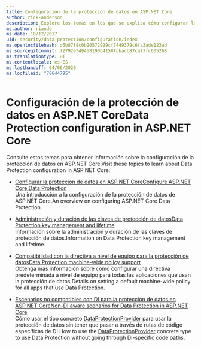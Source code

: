 ```yaml
---
title: Configuración de la protección de datos en ASP.NET Core
author: rick-anderson
description: Explore los temas en los que se explica cómo configurar la protección de datos en ASP.NET Core.
ms.author: riande
ms.date: 10/12/2017
uid: security/data-protection/configuration/index
ms.openlocfilehash: d6b87f8c0b20572929cf7449379c6fa3ade123ad
ms.sourcegitcommit: 72792e349458190b4158fcbacb87caf3fc605268
ms.translationtype: HT
ms.contentlocale: es-ES
ms.lasthandoff: 04/06/2020
ms.locfileid: "78644795"
---
```

# <a name="data-protection-configuration-in-aspnet-core"></a><span data-ttu-id="23418-103">Configuración de la protección de datos en ASP.NET Core</span><span class="sxs-lookup"><span data-stu-id="23418-103">Data Protection configuration in ASP.NET Core</span></span>

<span data-ttu-id="23418-104">Consulte estos temas para obtener información sobre la configuración de la protección de datos en ASP.NET Core:</span><span class="sxs-lookup"><span data-stu-id="23418-104">Visit these topics to learn about Data Protection configuration in ASP.NET Core:</span></span>

* [<span data-ttu-id="23418-105">Configurar la protección de datos en ASP.NET Core</span><span class="sxs-lookup"><span data-stu-id="23418-105">Configure ASP.NET Core Data Protection</span></span>](xref:security/data-protection/configuration/overview)  
  <span data-ttu-id="23418-106">Una introducción a la configuración de la protección de datos de ASP.NET Core.</span><span class="sxs-lookup"><span data-stu-id="23418-106">An overview on configuring ASP.NET Core Data Protection.</span></span>

* [<span data-ttu-id="23418-107">Administración y duración de las claves de protección de datos</span><span class="sxs-lookup"><span data-stu-id="23418-107">Data Protection key management and lifetime</span></span>](xref:security/data-protection/configuration/default-settings)  
  <span data-ttu-id="23418-108">Información sobre la administración y duración de las claves de protección de datos.</span><span class="sxs-lookup"><span data-stu-id="23418-108">Information on Data Protection key management and lifetime.</span></span>

* [<span data-ttu-id="23418-109">Compatibilidad con la directiva a nivel de equipo para la protección de datos</span><span class="sxs-lookup"><span data-stu-id="23418-109">Data Protection machine-wide policy support</span></span>](xref:security/data-protection/configuration/machine-wide-policy)  
  <span data-ttu-id="23418-110">Obtenga más información sobre cómo configurar una directiva predeterminada a nivel de equipo para todas las aplicaciones que usan la protección de datos.</span><span class="sxs-lookup"><span data-stu-id="23418-110">Details on setting a default machine-wide policy for all apps that use Data Protection.</span></span>

* [<span data-ttu-id="23418-111">Escenarios no compatibles con DI para la protección de datos en ASP.NET Core</span><span class="sxs-lookup"><span data-stu-id="23418-111">Non-DI aware scenarios for Data Protection in ASP.NET Core</span></span>](xref:security/data-protection/configuration/non-di-scenarios)  
  <span data-ttu-id="23418-112">Cómo usar el tipo concreto [DataProtectionProvider](/dotnet/api/Microsoft.AspNetCore.DataProtection.DataProtectionProvider) para usar la protección de datos sin tener que pasar a través de rutas de código específicas de DI.</span><span class="sxs-lookup"><span data-stu-id="23418-112">How to use the [DataProtectionProvider](/dotnet/api/Microsoft.AspNetCore.DataProtection.DataProtectionProvider) concrete type to use Data Protection without going through DI-specific code paths.</span></span>
